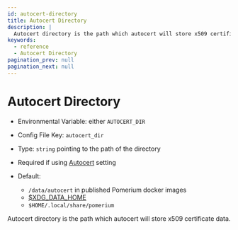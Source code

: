 ```yaml
---
id: autocert-directory
title: Autocert Directory
description: |
  Autocert directory is the path which autocert will store x509 certificate data.
keywords:
  - reference
  - Autocert Directory
pagination_prev: null
pagination_next: null
---
```


# Autocert Directory

- Environmental Variable: either `AUTOCERT_DIR`
- Config File Key: `autocert_dir`
- Type: `string` pointing to the path of the directory
- Required if using [Autocert](/docs/reference/autocert) setting
- Default:

  - `/data/autocert` in published Pomerium docker images
  - [$XDG_DATA_HOME](https://specifications.freedesktop.org/basedir-spec/basedir-spec-latest.html)
  - `$HOME/.local/share/pomerium`

Autocert directory is the path which autocert will store x509 certificate data.
